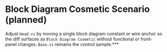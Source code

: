 # Block Diagram Cosmetic Scenario (planned)

Adjust `Head.vi` by moving a single block diagram constant or wire anchor so the
diff surfaces as `Block Diagram Cosmetic` without functional or front-panel
changes. `Base.vi` remains the control sample.***
